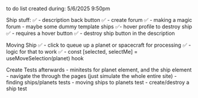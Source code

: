 

to do list created during:
5/6/2025 9:50pm

Ship stuff:
    ✅ - description back button
    ✅ - create forum
    ✅    - making a magic forum
        - maybe some dummy template ships
    ✅- hover profile to destroy ship
    ✅    - requires a hover button
    ✅ - destroy ship button in the description

Moving Ship
    ✅ - click to queue up a planet or spacecraft for processing
    ✅ - logic for that to work
    ✅ - const [selected, selectMe] = useMoveSelection(planet) hook

Create Tests afterwards
    - minitests for planet element, and the ship element
    - navigate the through the pages (just simulate the whole entire site)
    - finding ships/planets tests
    - moving ships to planets test
    - create/destroy a ship test
